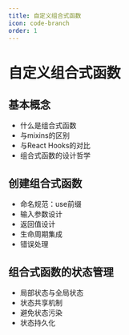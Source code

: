 ```yaml
---
title: 自定义组合式函数
icon: code-branch
order: 1
---
```


# 自定义组合式函数

## 基本概念
- 什么是组合式函数
- 与mixins的区别
- 与React Hooks的对比
- 组合式函数的设计哲学

## 创建组合式函数
- 命名规范：use前缀
- 输入参数设计
- 返回值设计
- 生命周期集成
- 错误处理

## 组合式函数的状态管理
- 局部状态与全局状态
- 状态共享机制
- 避免状态污染
- 状态持久化
